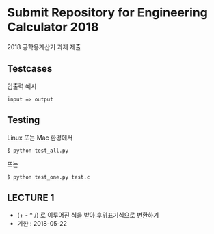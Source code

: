 # Submit Repository for Engineering Calculator 2018
2018 공학용계산기 과제 제출

## Testcases
입출력 예시
```
input => output
```

## Testing
Linux 또는 Mac 환경에서
```
$ python test_all.py
```
또는
```
$ python test_one.py test.c
```

## LECTURE 1
* (+ - * /) 로 이루어진 식을 받아 후위표기식으로 변환하기
* 기한 : 2018-05-22
